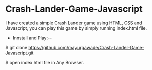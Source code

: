 # Crash-Lander-Game-Javascript
I have created a simple Crash Lander game using HTML, CSS and Javascript, you can play this game by simply running index.html file.

- Innstall and Play:--

 $ git clone https://github.com/mayurgawade/Crash-Lander-Game-Javascript.git
 
 $ open index.html file in Any Browser.
